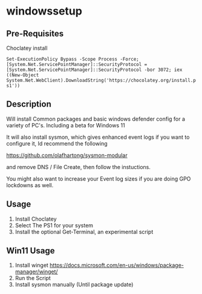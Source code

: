 # windowssetup

## Pre-Requisites
Choclatey install

`Set-ExecutionPolicy Bypass -Scope Process -Force; [System.Net.ServicePointManager]::SecurityProtocol = [System.Net.ServicePointManager]::SecurityProtocol -bor 3072; iex ((New-Object System.Net.WebClient).DownloadString('https://chocolatey.org/install.ps1'))`

## Description

Will install Common packages and basic windows defender config for a variety of PC's. Including a beta for Windows 11

It will also install sysmon, which gives enhanced event logs if you want to configure it, Id recommend the following 

https://github.com/olafhartong/sysmon-modular

and remove DNS / File Create, then follow the instuctions.

You might also want to increase your Event log sizes if you are doing GPO lockdowns as well.

## Usage

1. Install Choclatey
2. Select The PS1 for your system
3. Install the optional Get-Terminal, an experimental script

## Win11 Usage

1. Install winget https://docs.microsoft.com/en-us/windows/package-manager/winget/
2. Run the Script
3. Install sysmon manually (Until package update)